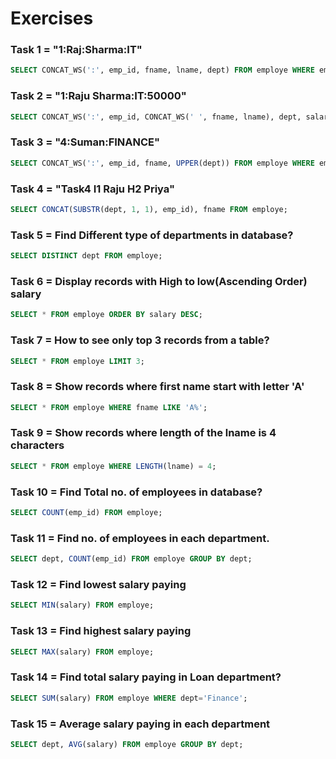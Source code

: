 # Exercises

### Task 1 = "1:Raj:Sharma:IT"
```sql
SELECT CONCAT_WS(':', emp_id, fname, lname, dept) FROM employe WHERE emp_id=1;
```

### Task 2 = "1:Raju Sharma:IT:50000"
```sql
SELECT CONCAT_WS(':', emp_id, CONCAT_WS(' ', fname, lname), dept, salary) FROM employe WHERE emp_id=1;
```

### Task 3 = "4:Suman:FINANCE"
```sql
SELECT CONCAT_WS(':', emp_id, fname, UPPER(dept)) FROM employe WHERE emp_id=4;
```

### Task 4 = "Task4 I1 Raju H2 Priya"
```sql
SELECT CONCAT(SUBSTR(dept, 1, 1), emp_id), fname FROM employe;
```

### Task 5 = Find Different type of departments in database?
```sql
SELECT DISTINCT dept FROM employe;
```

### Task 6 = Display records with High to low(Ascending Order) salary
```sql
SELECT * FROM employe ORDER BY salary DESC;
```

### Task 7 = How to see only top 3 records from a table?
```sql
SELECT * FROM employe LIMIT 3;
```

### Task 8 = Show records where first name start with letter 'A'
```sql
SELECT * FROM employe WHERE fname LIKE 'A%';
```

### Task 9 = Show records where length of the lname is 4 characters
```sql
SELECT * FROM employe WHERE LENGTH(lname) = 4;
```

### Task 10 = Find Total no. of employees in database?
```sql
SELECT COUNT(emp_id) FROM employe;
```

### Task 11 = Find no. of employees in each department.
```sql
SELECT dept, COUNT(emp_id) FROM employe GROUP BY dept;
```

### Task 12 = Find lowest salary paying
```sql
SELECT MIN(salary) FROM employe;
```

### Task 13 = Find highest salary paying
```sql
SELECT MAX(salary) FROM employe;
```

### Task 14 =  Find total salary paying in Loan department?
```sql
SELECT SUM(salary) FROM employe WHERE dept='Finance';
```

### Task 15 = Average salary paying in each department
```sql
SELECT dept, AVG(salary) FROM employe GROUP BY dept;
```